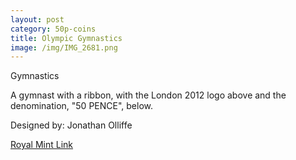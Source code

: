 ```yaml
---
layout: post
category: 50p-coins
title: Olympic Gymnastics
image: /img/IMG_2681.png
---
```


Gymnastics

A gymnast with a ribbon, with the London 2012 logo above and the denomination, "50 PENCE", below.

Designed by:
Jonathan Olliffe

[Royal Mint Link](http://www.royalmint.com/discover/uk-coins/coin-design-and-specifications/fifty-pence-coin)
